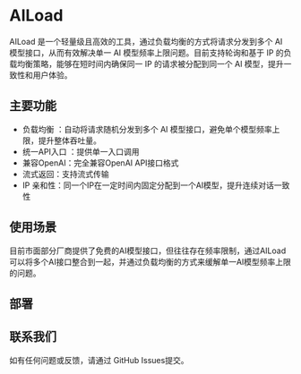 # AILoad

AILoad 是一个轻量级且高效的工具，通过负载均衡的方式将请求分发到多个 AI 模型接口，从而有效解决单一 AI 模型频率上限问题。目前支持轮询和基于 IP 的负载均衡策略，能够在短时间内确保同一 IP 的请求被分配到同一个 AI 模型，提升一致性和用户体验。

## 主要功能

* 负载均衡 ：自动将请求随机分发到多个 AI 模型接口，避免单个模型频率上限，提升整体吞吐量。
* 统一API入口 ：提供单一入口调用
* 兼容OpenAI：完全兼容OpenAI API接口格式
* 流式返回：支持流式传输
* IP 亲和性：同一个IP在一定时间内固定分配到一个AI模型，提升连续对话一致性


## 使用场景

目前市面部分厂商提供了免费的AI模型接口，但往往存在频率限制，通过AILoad可以将多个AI接口整合到一起，并通过负载均衡的方式来缓解单一AI模型频率上限的问题。

## 部署

## 联系我们

如有任何问题或反馈，请通过 GitHub Issues提交。